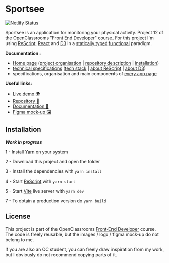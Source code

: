 # Sportsee

[![Netlify Status](https://api.netlify.com/api/v1/badges/b961153a-b605-4a1b-a7d8-d1c5b3c687c9/deploy-status)](https://app.netlify.com/sites/distracted-golick-e7f03d/deploys)

Sportsee is an application for monitoring your physical activity. Project 12 of the OpenClassrooms "Front End Developer" course. For this project I'm using [ReScript](https://rescript-lang.org/), [React](https://reactjs.org/) and [D3](https://d3js.org/) in a [statically typed](https://fr.wikipedia.org/wiki/Typage_statique) [functional](https://en.wikipedia.org/wiki/Functional_programming) paradigm.

**Documentation :**
- [Home page](https://github.com/GoulvenC/GoulvenClech_12_02082021/wiki) ([project organisation]() | [repository description]() | [installation]())
- [technical specifications]() ([tech stack]() | [about ReScript]() | [about D3]())
- specifications, organisation and main components of [every app page]()

**Useful links:**
- [Live demo 🌍](https://oc-p12.goulven-clech.dev) 
- [Repository 📖](https://github.com/GoulvenC/GoulvenClech_12_06092021)
- [Documentation 📑](https://github.com/GoulvenC/GoulvenClech_12_06092021/wiki)
- [Figma mock-up 🖼️](https://www.figma.com/file/BMomGVZqLZb811mDMShpLu/UI-design-Sportify-FR)

## Installation

***Work in progress***

1 - Install [Yarn](https://yarnpkg.com/) on your system

2 - Download this project and open the folder

3 - Install the dependencies with `yarn install`

4 - Start [ReScript](https://rescript-lang.org/) with `yarn start`

5 - Start [Vite](https://vitejs.dev/) live server with `yarn dev`

7 - To obtain a production version do `yarn build`

## License

This project is part of the OpenClassrooms [Front-End Developer](https://openclassrooms.com/fr/paths/314-developpeur-front-end) course. The code is freely reusable, but the images / logo / figma mock-up do not belong to me.

If you are also an OC student, you can freely draw inspiration from my work, but I obviously do not recommend copying parts of it.
